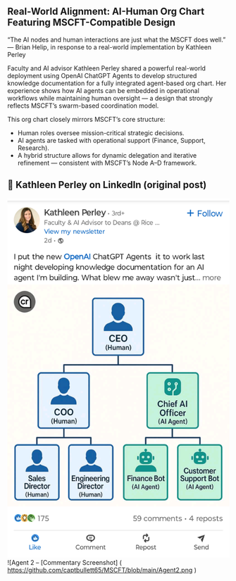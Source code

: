 ## Real-World Alignment: AI-Human Org Chart Featuring MSCFT-Compatible Design
“The AI nodes and human interactions are just what the MSCFT does well.”
— Brian Helip, in response to a real-world implementation by Kathleen Perley

Faculty and AI advisor Kathleen Perley shared a powerful real-world deployment using OpenAI ChatGPT Agents to develop structured knowledge documentation for a fully integrated agent-based org chart. Her experience shows how AI agents can be embedded in operational workflows while maintaining human oversight — a design that strongly reflects MSCFT’s swarm-based coordination model.

This org chart closely mirrors MSCFT’s core structure:
- Human roles oversee mission-critical strategic decisions.
- AI agents are tasked with operational support (Finance, Support, Research).
- A hybrid structure allows for dynamic delegation and iterative refinement — consistent with MSCFT’s Node A–D framework.

📌 Kathleen Perley on LinkedIn (original post)
---

![Agent 1 – Org Chart]( https://github.com/captbullett65/MSCFT/blob/main/Agent1.png ) 
![Agent 2 – [Commentary Screenshot] ( https://github.com/captbullett65/MSCFT/blob/main/Agent2.png )



